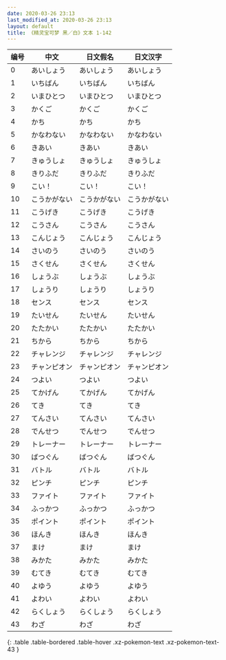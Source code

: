 ```yaml
---
date: 2020-03-26 23:13
last_modified_at: 2020-03-26 23:13
layout: default
title: 《精灵宝可梦 黑／白》文本 1-142
---
```

| 编号 | 中文 | 日文假名 | 日文汉字 |
| ---- | ---- | ---- | --- |
| 0 | あいしょう | あいしょう | あいしょう |
| 1 | いちばん | いちばん | いちばん |
| 2 | いまひとつ | いまひとつ | いまひとつ |
| 3 | かくご | かくご | かくご |
| 4 | かち | かち | かち |
| 5 | かなわない | かなわない | かなわない |
| 6 | きあい | きあい | きあい |
| 7 | きゅうしょ | きゅうしょ | きゅうしょ |
| 8 | きりふだ | きりふだ | きりふだ |
| 9 | こい！ | こい！ | こい！ |
| 10 | こうかがない | こうかがない | こうかがない |
| 11 | こうげき | こうげき | こうげき |
| 12 | こうさん | こうさん | こうさん |
| 13 | こんじょう | こんじょう | こんじょう |
| 14 | さいのう | さいのう | さいのう |
| 15 | さくせん | さくせん | さくせん |
| 16 | しょうぶ | しょうぶ | しょうぶ |
| 17 | しょうり | しょうり | しょうり |
| 18 | センス | センス | センス |
| 19 | たいせん | たいせん | たいせん |
| 20 | たたかい | たたかい | たたかい |
| 21 | ちから | ちから | ちから |
| 22 | チャレンジ | チャレンジ | チャレンジ |
| 23 | チャンピオン | チャンピオン | チャンピオン |
| 24 | つよい | つよい | つよい |
| 25 | てかげん | てかげん | てかげん |
| 26 | てき | てき | てき |
| 27 | てんさい | てんさい | てんさい |
| 28 | でんせつ | でんせつ | でんせつ |
| 29 | トレーナー | トレーナー | トレーナー |
| 30 | ばつぐん | ばつぐん | ばつぐん |
| 31 | バトル | バトル | バトル |
| 32 | ピンチ | ピンチ | ピンチ |
| 33 | ファイト | ファイト | ファイト |
| 34 | ふっかつ | ふっかつ | ふっかつ |
| 35 | ポイント | ポイント | ポイント |
| 36 | ほんき | ほんき | ほんき |
| 37 | まけ | まけ | まけ |
| 38 | みかた | みかた | みかた |
| 39 | むてき | むてき | むてき |
| 40 | よゆう | よゆう | よゆう |
| 41 | よわい | よわい | よわい |
| 42 | らくしょう | らくしょう | らくしょう |
| 43 | わざ | わざ | わざ |
{: .table .table-bordered .table-hover .xz-pokemon-text .xz-pokemon-text-43 }